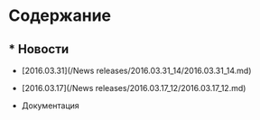 # Содержание
## * Новости

   * [2016.03.31](/News releases/2016.03.31_14/2016.03.31_14.md)  
   * [2016.03.17](/News releases/2016.03.17_12/2016.03.17_12.md)

* Документация
